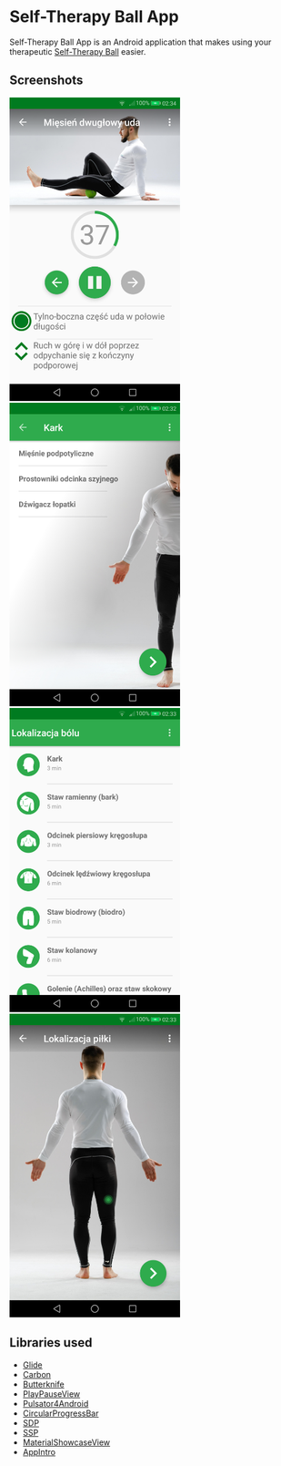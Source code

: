 # Self-Therapy Ball App
Self-Therapy Ball App is an Android application that makes using your therapeutic [Self-Therapy Ball](https://s-therapy.com/) easier. 

## Screenshots
<img src="https://github.com/Kedrad/self-therapy-ball-app/raw/master/1.png" width="300"> <img src="https://github.com/Kedrad/self-therapy-ball-app/raw/master/2.png" width="300"> <img src="https://github.com/Kedrad/self-therapy-ball-app/raw/master/3.png" width="300"> <img src="https://github.com/Kedrad/self-therapy-ball-app/raw/master/4.png" width="300">

## Libraries used

 * [Glide](https://github.com/bumptech/glide)
 * [Carbon](https://github.com/ZieIony/Carbon)
 * [Butterknife](https://github.com/JakeWharton/butterknife)
 * [PlayPauseView](https://github.com/OHoussein/android-material-play-pause-view)
 * [Pulsator4Android](https://github.com/booncol/Pulsator4Droid)
 * [CircularProgressBar](https://github.com/yuriy-budiyev/circular-progress-bar)
 * [SDP](https://github.com/intuit/sdp)
 * [SSP](https://github.com/intuit/ssp)
 * [MaterialShowcaseView](https://github.com/deano2390/MaterialShowcaseView)
 * [AppIntro](https://github.com/apl-devs/AppIntro)